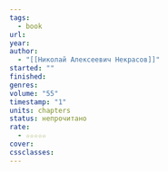 ```yaml
---
tags:
  - book
url: 
year: 
author:
  - "[[Николай Алексеевич Некрасов]]"
started: ""
finished: 
genres: 
volume: "55"
timestamp: "1"
units: chapters
status: непрочитано
rate:
  - ☆☆☆☆☆
cover: 
cssclasses:
---
```

